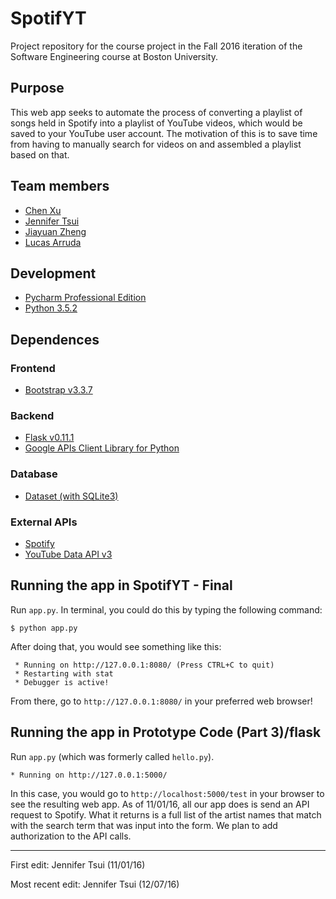 # SpotifYT

Project repository for the course project in the Fall 2016 iteration of the Software Engineering course at Boston University.

## Purpose

This web app seeks to automate the process of converting a playlist of songs held in Spotify into a playlist of YouTube videos, which would be saved to your YouTube user account. The motivation of this is to save time from having to manually search for videos on and assembled a playlist based on that. 

## Team members 
* [Chen Xu](https://github.com/chenyphg)
* [Jennifer Tsui](https://github.com/j-tsui)
* [Jiayuan Zheng](https://github.com/jiayuanz)
* [Lucas Arruda](https://github.com/larruda13)

## Development

* [Pycharm Professional Edition](https://www.jetbrains.com/pycharm/download/)
* [Python 3.5.2](https://www.python.org/downloads/release/python-350/)

## Dependences

### Frontend

* [Bootstrap v3.3.7](http://getbootstrap.com/)

### Backend

* [Flask v0.11.1](https://pypi.python.org/pypi/Flask)
* [Google APIs Client Library for Python](https://developers.google.com/api-client-library/python/start/installation)

### Database

* [Dataset (with SQLite3)](https://dataset.readthedocs.io/en/latest/)

### External APIs

* [Spotify](https://developer.spotify.com/web-api/)
* [YouTube Data API v3](https://developers.google.com/youtube/v3/)

## Running the app in SpotifYT - Final

Run `app.py`. In terminal, you could do this by typing the following command:
 
```
$ python app.py
```

After doing that, you would see something like this:


```
 * Running on http://127.0.0.1:8080/ (Press CTRL+C to quit)
 * Restarting with stat
 * Debugger is active!
```

From there, go to `http://127.0.0.1:8080/` in your preferred web browser!


## Running the app in Prototype Code (Part 3)/flask

Run `app.py` (which was formerly called `hello.py`). 

```
* Running on http://127.0.0.1:5000/
```

In this case, you would go to `http://localhost:5000/test` in your browser to see the resulting web app.
As of 11/01/16, all our app does is send an API request to Spotify. What it returns is a full list of the artist names that match with the search term that was input into the form. We plan to add authorization to the API calls.

---

First edit: Jennifer Tsui (11/01/16)

Most recent edit: Jennifer Tsui (12/07/16)
